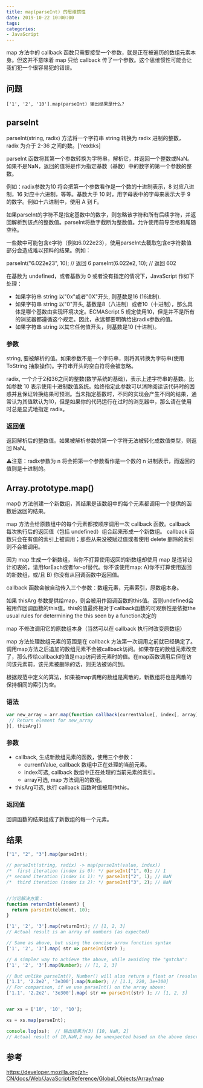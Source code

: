 ```yaml
---
title: map(parseInt) 的思维惯性
date: 2019-10-22 10:00:00
tags:
categories:
- JavaScript
---
```


map 方法中的 callback 函数只需要接受一个参数，就是正在被遍历的数组元素本身。但这并不意味着 map 只给 callback 传了一个参数。这个思维惯性可能会让我们犯一个很容易犯的错误。

## 问题
```
['1', '2', '10'].map(parseInt) 输出结果是什么?
```

## parseInt
parseInt(string, radix) 方法将一个字符串 string 转换为 radix 进制的整数， radix 为介于 2-36 之间的数。['reɪdɪks]

parseInt 函数将其第一个参数转换为字符串，解析它，并返回一个整数或NaN。如果不是NaN，返回的值将是作为指定基数（基数）中的数字的第一个参数的整数。

例如：radix参数为10 将会把第一个参数看作是一个数的十进制表示，8 对应八进制，16 对应十六进制，等等。基数大于 10 时，用字母表中的字母来表示大于 9 的数字。例如十六进制中，使用 A 到 F。

如果parseInt的字符不是指定基数中的数字，则忽略该字符和所有后续字符，并返回解析到该点的整数值。parseInt将数字截断为整数值。允许使用前导空格和尾随空格。

一些数中可能包含e字符（例如6.022e23），使用parseInt去截取包含e字符数值部分会造成难以预料的结果。例如：

parseInt("6.022e23", 10);       // 返回 6
parseInt(6.022e2, 10);          // 返回 602

在基数为 undefined，或者基数为 0 或者没有指定的情况下，JavaScript 作如下处理：
- 如果字符串 string 以"0x"或者"0X"开头, 则基数是16 (16进制).
- 如果字符串 string 以"0"开头, 基数是8（八进制）或者10（十进制），那么具体是哪个基数由实现环境决定。ECMAScript 5 规定使用10，但是并不是所有的浏览器都遵循这个规定。因此，永远都要明确给出radix参数的值。
- 如果字符串 string 以其它任何值开头，则基数是10 (十进制)。


### 参数

string, 要被解析的值。如果参数不是一个字符串，则将其转换为字符串(使用 ToString 抽象操作)。字符串开头的空白符将会被忽略。

radix, 一个介于2和36之间的整数(数学系统的基础)，表示上述字符串的基数。比如参数 10 表示使用十进制数值系统。始终指定此参数可以消除阅读该代码时的困惑并且保证转换结果可预测。当未指定基数时，不同的实现会产生不同的结果，通常认为其值默认为10，但是如果你的代码运行在过时的浏览器中，那么请在使用时总是显式地指定 radix。

### 返回值
返回解析后的整数值。如果被解析参数的第一个字符无法被转化成数值类型，则返回 NaN。

⚠️注意：radix参数为 n 将会把第一个参数看作是一个数的 n 进制表示，而返回的值则是十进制的。

## Array.prototype.map()
map() 方法创建一个新数组，其结果是该数组中的每个元素都调用一个提供的函数后返回的结果。

map 方法会给原数组中的每个元素都按顺序调用一次 callback 函数。callback 每次执行后的返回值（包括 undefined）组合起来形成一个新数组。 callback 函数只会在有值的索引上被调用；那些从来没被赋过值或者使用 delete 删除的索引则不会被调用。

因为 map 生成一个新数组，当你不打算使用返回的新数组却使用 map 是违背设计初衷的，请用forEach或者for-of替代。你不该使用map: A)你不打算使用返回的新数组，或/且 B) 你没有从回调函数中返回值。

callback 函数会被自动传入三个参数：数组元素，元素索引，原数组本身。

如果 thisArg 参数提供给map，则会被用作回调函数的this值。否则undefined会被用作回调函数的this值。this的值最终相对于callback函数的可观察性是依据the usual rules for determining the this seen by a function决定的

map 不修改调用它的原数组本身（当然可以在 callback 执行时改变原数组）

map 方法处理数组元素的范围是在 callback 方法第一次调用之前就已经确定了。调用map方法之后追加的数组元素不会被callback访问。如果存在的数组元素改变了，那么传给callback的值是map访问该元素时的值。在map函数调用后但在访问该元素前，该元素被删除的话，则无法被访问到。

根据规范中定义的算法，如果被map调用的数组是离散的，新数组将也是离散的保持相同的索引为空。


### 语法
```javascript
var new_array = arr.map(function callback(currentValue[, index[, array]]) {
 // Return element for new_array 
}[, thisArg])
```
### 参数
- callback, 生成新数组元素的函数，使用三个参数：
  - currentValue, callback 数组中正在处理的当前元素。
  - index可选, callback 数组中正在处理的当前元素的索引。
  - array可选, map 方法调用的数组。
- thisArg可选, 执行 callback 函数时值被用作this。
### 返回值
回调函数的结果组成了新数组的每一个元素。

## 结果
```javascript
["1", "2", "3"].map(parseInt);

// parseInt(string, radix) -> map(parseInt(value, index))
/*  first iteration (index is 0): */ parseInt("1", 0); // 1
/* second iteration (index is 1): */ parseInt("2", 1); // NaN
/*  third iteration (index is 2): */ parseInt("3", 2); // NaN


//讨论解决方案：
function returnInt(element) {
  return parseInt(element, 10);
}

['1', '2', '3'].map(returnInt); // [1, 2, 3]
// Actual result is an array of numbers (as expected)

// Same as above, but using the concise arrow function syntax
['1', '2', '3'].map( str => parseInt(str) );

// A simpler way to achieve the above, while avoiding the "gotcha":
['1', '2', '3'].map(Number); // [1, 2, 3]

// But unlike parseInt(), Number() will also return a float or (resolved) exponential notation:
['1.1', '2.2e2', '3e300'].map(Number); // [1.1, 220, 3e+300]
// For comparison, if we use parseInt() on the array above:
['1.1', '2.2e2', '3e300'].map( str => parseInt(str) ); // [1, 2, 3]


var xs = ['10', '10', '10'];

xs = xs.map(parseInt);

console.log(xs);  // 输出结果为(3) [10, NaN, 2]
// Actual result of 10,NaN,2 may be unexpected based on the above description.
```

## 参考
https://developer.mozilla.org/zh-CN/docs/Web/JavaScript/Reference/Global_Objects/Array/map